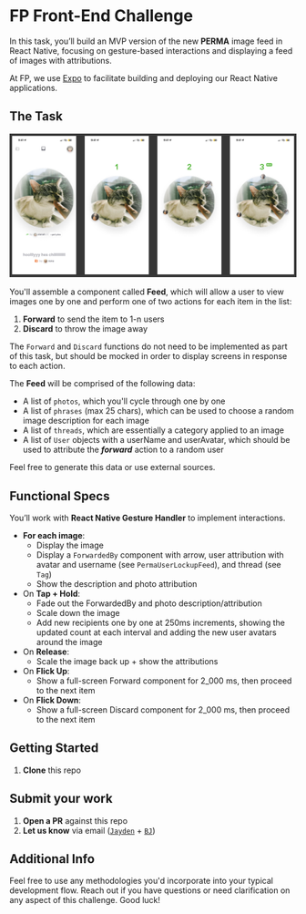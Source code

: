 # FP Front-End Challenge

In this task, you’ll build an MVP version of the new **PERMA** image feed in React Native, focusing on gesture-based interactions and displaying a feed of images with attributions.

At FP, we use [Expo](https://expo.dev) to facilitate building and deploying our React Native applications.

## The Task

![See Feed Design](./assets/feed-design.png)

You'll assemble a component called **Feed**, which will allow a user to view images one by one and perform one of two actions for each item in the list:

1. **Forward** to send the item to 1-n users
2. **Discard** to throw the image away

The `Forward` and `Discard` functions do not need to be implemented as part of this task, but should be mocked in order to display screens in response to each action.

The **Feed** will be comprised of the following data:

- A list of `photos`, which you'll cycle through one by one
- A list of `phrases` (max 25 chars), which can be used to choose a random image description for each image
- A list of `threads`, which are essentially a category applied to an image
- A list of `User` objects with a userName and userAvatar, which should be used to attribute the **_forward_** action to a random user

Feel free to generate this data or use external sources.

## Functional Specs

You’ll work with **React Native Gesture Handler** to implement interactions.

-  **For each image**:
    - Display the image
    - Display a `ForwardedBy` component with arrow, user attribution with avatar and username (see `PermaUserLockupFeed`), and thread (see `Tag`)
    - Show the description and photo attribution
- On **Tap + Hold**:
    - Fade out the ForwardedBy and photo description/attribution
    - Scale down the image
    - Add new recipients one by one at 250ms increments, showing the updated count at each interval and adding the new user avatars around the image
- On **Release**:
    - Scale the image back up + show the attributions
- On **Flick Up**:
    - Show a full-screen Forward component for 2_000 ms, then proceed to the next item
- On **Flick Down**:
    - Show a full-screen Discard component for 2_000 ms, then proceed to the next item

## Getting Started

1. **Clone** this repo

## Submit your work

1. **Open a PR** against this repo
2. **Let us know** via email ([`Jayden`](mailto:jw@fp.inc) + [`BJ`](mailto:bj@fp.inc))

## Additional Info

Feel free to use any methodologies you'd incorporate into your typical development flow. Reach out if you have questions or need clarification on any aspect of this challenge. Good luck!
